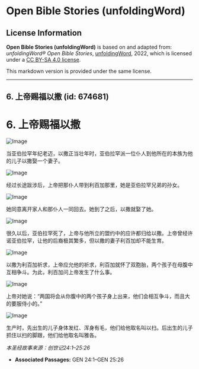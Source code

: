 # Open Bible Stories (unfoldingWord)

## License Information

**Open Bible Stories (unfoldingWord)** is based on and adapted from: _unfoldingWord® Open Bible Stories_, [unfoldingWord](https://unfoldingword.org/utw), 2022, which is licensed under a [CC BY-SA 4.0 license](https://creativecommons.org/licenses/by-sa/4.0/legalcode.en).

This markdown version is provided under the same license.



--------------------------------

## 6. 上帝赐福以撒 (id: 674681)

6\. 上帝赐福以撒
==========

![Image](https://cdn.door43.org/obs/jpg/360px/obs-en-06-01.jpg?direct&)

当亚伯拉罕年纪老迈，以撒正当壮年时，亚伯拉罕派一位仆人到他所在的本族为他的儿子以撒娶一个妻子。

![Image](https://cdn.door43.org/obs/jpg/360px/obs-en-06-02.jpg?direct&)

经过长途跋涉后，上帝把那仆人带到利百加那里，她是亚伯拉罕兄弟的孙女。

![Image](https://cdn.door43.org/obs/jpg/360px/obs-en-06-03.jpg?direct&)

她同意离开家人和那仆人一同回去。她到了之后，以撒就娶了她。

![Image](https://cdn.door43.org/obs/jpg/360px/obs-en-06-04.jpg?direct&)

很久以后，亚伯拉罕死了，上帝与他所立的盟约中的应许都归给以撒。上帝曾经许诺亚伯拉罕，让他的后裔极其繁多，但以撒的妻子利百加却不能生育。

![Image](https://cdn.door43.org/obs/jpg/360px/obs-en-06-05.jpg?direct&)

以撒为利百加祈求，上帝应允他的祈求，利百加就怀了双胞胎，两个孩子在母腹中互相争斗。为此，利百加问上帝发生了什么事。

![Image](https://cdn.door43.org/obs/jpg/360px/obs-en-06-06.jpg?direct&)

上帝对她说：“两国将会从你腹中的两个孩子身上出来，他们会相互争斗，而且大的要服侍小的。”

![Image](https://cdn.door43.org/obs/jpg/360px/obs-en-06-07.jpg?direct&)

生产时，先出生的儿子身体发红、浑身有毛，他们给他取名叫以扫。后出生的儿子抓住以扫的脚跟，他们给他取名叫雅各。

*本圣经故事来源：创世记24:1–25:26*

* **Associated Passages:** GEN 24:1–GEN 25:26

